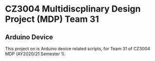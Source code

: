 # CZ3004 Multidiscplinary Design Project (MDP) Team 31

## Arduino Device
This project on is Arduino device related scripts, for Team 31 of CZ3004 MDP (AY2020/21 Semester 1).

